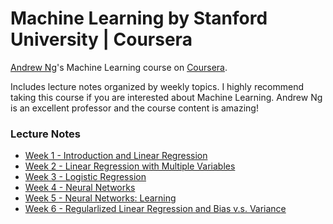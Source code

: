 # Machine Learning by Stanford University | Coursera
[Andrew Ng](https://en.wikipedia.org/wiki/Andrew_Ng)'s Machine Learning course on [Coursera](https://www.coursera.org/learn/machine-learning).

Includes lecture notes organized by weekly topics. I highly recommend taking this course if you are interested about Machine Learning. Andrew Ng is an excellent professor and the course content is amazing! 


### Lecture Notes
- [Week 1 - Introduction and Linear Regression](https://github.com/murilogustineli/Machine-Learning-by-Stanford/blob/main/Week%201%20-%20Introduction%20and%20Linear%20Regression/Week%201%20-%20Introduction%20and%20Linear%20Regression.ipynb)
- [Week 2 - Linear Regression with Multiple Variables](https://github.com/murilogustineli/Machine-Learning-by-Stanford/blob/main/Week%202%20-%20Linear%20Regression%20with%20Multiple%20Variables/Week%202%20-%20Linear%20Regression%20with%20Multiple%20Variables.ipynb)
- [Week 3 - Logistic Regression](https://github.com/murilogustineli/Machine-Learning-by-Stanford/blob/main/Week%203%20-%20Logistic%20Regression/Week%203%20-%20Logistic%20Regression.ipynb)
- [Week 4 - Neural Networks](https://github.com/murilogustineli/Machine-Learning-by-Stanford/blob/main/Week%204%20-%20Neural%20Networks/Week%204%20-%20Neural%20Networks.ipynb)
- [Week 5 - Neural Networks: Learning](https://github.com/murilogustineli/Machine-Learning-by-Stanford/blob/main/Week%205%20-%20Neural%20Networks_%20Learning/Week%205%20-%20Neural%20Networks%20-%20Learning.ipynb)
- [Week 6 - Regularlized Linear Regression and Bias v.s. Variance](https://github.com/murilogustineli/Machine-Learning-by-Stanford/blob/main/Week%206%20-%20Advice%20for%20Applying%20Machine%20Learning/Week%206%20-%20Advice%20for%20Applying%20ML.ipynb)

<!---
- Week 7 - Support Vector Machines
- Week 8 - Unsupervised Learning
- Week 9 - Anomaly Detection and Recommender Systems
- Week 10 - Large Scale Machine Learning

--->
